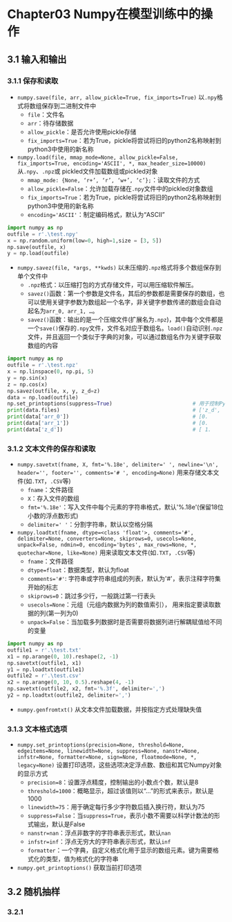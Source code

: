 # Chapter03 Numpy在模型训练中的操作
## 3.1 输入和输出
### 3.1.1 保存和读取
- `numpy.save(file, arr, allow_pickle=True, fix_imports=True)` 以`.npy`格式将数组保存到二进制文件中
    - `file`：文件名
    - `arr`：待存储数据
    - `allow_pickle`：是否允许使用pickle存储
    - `fix_imports=True`：若为True，pickle将尝试将旧的python2名称映射到python3中使用的新名称
- `numpy.load(file, mmap_mode=None, allow_pickle=False, fix_imports=True, encoding='ASCII', *, max_header_size=10000)` 从`.npy`、`.npz`或 pickled文件加载数组或pickled对象
    - `mmap_mode: {None, ‘r+’, ‘r’, ‘w+’, ‘c’};`：读取文件的方式
    - `allow_pickle=False`：允许加载存储在`.npy`文件中的pickled对象数组
    - `fix_imports=True`：若为True，pickle将尝试将旧的python2名称映射到python3中使用的新名称
    - `encoding='ASCII'`：制定编码格式，默认为“ASCII”
```python
import numpy as np
outfile = r'.\test.npy'
x = np.random.uniform(low=0, high=1,size = [3, 5])
np.save(outfile, x)
y = np.load(outfile)
```
- `numpy.savez(file, *args, **kwds)` 以未压缩的`.npz`格式将多个数组保存到单个文件中
    - `.npz`格式：以压缩打包的方式存储文件，可以用压缩软件解压。
    - `savez()`函数：第一个参数是文件名，其后的参数都是需要保存的数组，也可以使用关键字参数为数组起一个名字，非关键字参数传递的数组会自动起名为`arr_0, arr_1, …`。
    - `savez()`函数：输出的是一个压缩文件(扩展名为`.npz`)，其中每个文件都是一个`save()`保存的`.npy`文件，文件名对应于数组名。`load()`自动识别`.npz`文件，并且返回一个类似于字典的对象，可以通过数组名作为关键字获取数组的内容
```python
import numpy as np
outfile = r'.\test.npz'
x = np.linspace(0, np.pi, 5)
y = np.sin(x)
z = np.cos(x)
np.savez(outfile, x, y, z_d=z)
data = np.load(outfile)
np.set_printoptions(suppress=True)                          # 用于控制Python中小数的显示精度，suppress=True表示不用科学计数法
print(data.files)                                           # ['z_d', 'arr_0', 'arr_1']
print(data['arr_0'])                                        # [0.         0.78539816 1.57079633 2.35619449 3.14159265]
print(data['arr_1'])                                        # [0.         0.70710678 1.         0.70710678 0.        ]
print(data['z_d'])                                          # [ 1.          0.70710678  0.         -0.70710678 -1.        ]
```
### 3.1.2 文本文件的保存和读取
- `numpy.savetxt(fname, X, fmt='%.18e', delimiter=' ', newline='\n', header='', footer='', comments='# ', encoding=None)` 用来存储文本文件(如`.TXT`，`.CSV`等)
    - `fname`：文件路径
    - `X`：存入文件的数组
    - `fmt='%.18e'`：写入文件中每个元素的字符串格式，默认'%.18e'(保留18位小数的浮点数形式)
    - `delimiter=' '`：分割字符串，默认以空格分隔
- `numpy.loadtxt(fname, dtype=<class 'float'>, comments='#', delimiter=None, converters=None, skiprows=0, usecols=None, unpack=False, ndmin=0, encoding='bytes', max_rows=None, *, quotechar=None, like=None)` 用来读取文本文件(如`.TXT`，`.CSV`等)
    - `fname`：文件路径
    - `dtype=float`：数据类型，默认为float
    - `comments='#'`: 字符串或字符串组成的列表，默认为'#'，表示注释字符集开始的标志
    - `skiprows=0`：跳过多少行，一般跳过第一行表头
    - `usecols=None`：元组（元组内数据为列的数值索引）， 用来指定要读取数据的列(第一列为0)
    - `unpack=False`：当加载多列数据时是否需要将数据列进行解耦赋值给不同的变量
```python
import numpy as np
outfile1 = r'.\test.txt'
x1 = np.arange(0, 10).reshape(2, -1)
np.savetxt(outfile1, x1)
y1 = np.loadtxt(outfile1)
outfile2 = r'.\test.csv'
x2 = np.arange(0, 10, 0.5).reshape(4, -1)
np.savetxt(outfile2, x2, fmt='%.3f', delimiter=',')
y2 = np.loadtxt(outfile2, delimiter=',')
```
- `numpy.genfromtxt()` 从文本文件加载数据，并按指定方式处理缺失值
### 3.1.3 文本格式选项
- `numpy.set_printoptions(precision=None, threshold=None, edgeitems=None, linewidth=None, suppress=None, nanstr=None, infstr=None, formatter=None, sign=None, floatmode=None, *, legacy=None)` 设置打印选项，这些选项决定浮点数、数组和其它Numpy对象的显示方式
    - `precision=8`：设置浮点精度，控制输出的小数点个数，默认是8
    - `threshold=1000`：概略显示，超过该值则以“…”的形式来表示，默认是1000
    - `linewidth=75`：用于确定每行多少字符数后插入换行符，默认为75
    - `suppress=False`：当`suppress=True`，表示小数不需要以科学计数法的形式输出，默认是False
    - `nanstr=nan`：浮点非数字的字符串表示形式，默认`nan`
    - `infstr=inf`：浮点无穷大的字符串表示形式，默认`inf`
    - `formatter`：一个字典，自定义格式化用于显示的数组元素。键为需要格式化的类型，值为格式化的字符串
- `numpy.get_printoptions()` 获取当前打印选项

## 3.2 随机抽样
### 3.2.1 